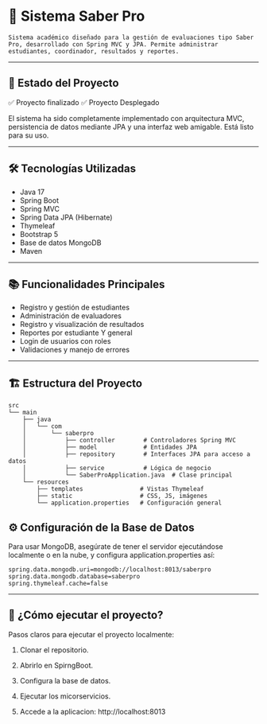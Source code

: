 # 🧠 Sistema Saber Pro

    Sistema académico diseñado para la gestión de evaluaciones tipo Saber Pro, desarrollado con Spring MVC y JPA. Permite administrar estudiantes, coordinador, resultados y reportes.

---

## 📌 Estado del Proyecto

✅ Proyecto finalizado
✅ Proyecto Desplegado

El sistema ha sido completamente implementado con arquitectura MVC, persistencia de datos mediante JPA y una interfaz web amigable. Está listo para su uso.

---

## 🛠️ Tecnologías Utilizadas

- Java 17
- Spring Boot
- Spring MVC
- Spring Data JPA (Hibernate)
- Thymeleaf
- Bootstrap 5
- Base de datos MongoDB 
- Maven

---

## 📚 Funcionalidades Principales

- Registro y gestión de estudiantes
- Administración de evaluadores
- Registro y visualización de resultados
- Reportes por estudiante Y general
- Login de usuarios con roles
- Validaciones y manejo de errores

---

## 🏗️ Estructura del Proyecto

```plaintext
src
└── main
    ├── java
    │   └── com
    │       └── saberpro
    │           ├── controller        # Controladores Spring MVC
    │           ├── model             # Entidades JPA
    │           ├── repository        # Interfaces JPA para acceso a datos
    │           ├── service           # Lógica de negocio
    │           └── SaberProApplication.java  # Clase principal
    └── resources
        ├── templates                # Vistas Thymeleaf
        ├── static                   # CSS, JS, imágenes
        └── application.properties   # Configuración general
```
## ⚙️ Configuración de la Base de Datos
Para usar MongoDB, asegúrate de tener el servidor ejecutándose localmente o en la nube, y configura application.properties así:

```properties
spring.data.mongodb.uri=mongodb://localhost:8013/saberpro
spring.data.mongodb.database=saberpro
spring.thymeleaf.cache=false

```
---

## 🚀 ¿Cómo ejecutar el proyecto?
Pasos claros para ejecutar el proyecto localmente:

1. Clonar el repositorio.

2. Abrirlo en SpirngBoot.

3. Configura la base de datos.

4. Ejecutar los micorservicios.

5. Accede a la aplicacion: http://localhost:8013
   
